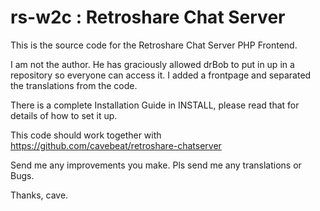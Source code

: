 rs-w2c : Retroshare Chat Server
======

This is the source code for the Retroshare Chat Server PHP Frontend.


I am not the author. He has graciously allowed drBob to put in up in a repository so everyone can access it.
I added a frontpage and separated the translations from the code. 

There is a complete Installation Guide in INSTALL, please read that for details of how to set it up.

This code should work together with https://github.com/cavebeat/retroshare-chatserver 

Send me any improvements you make.
Pls send me any translations or Bugs. 

Thanks, cave.


